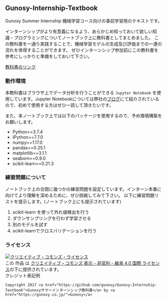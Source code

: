 ## Gunosy-Internship-Textbook
Gunosy Summer Internship 機械学習コース向けの事前学習用のテキストです。

インターンシップがより有意義になるよう、あらかじめ知っておいて欲しい知識・プログラミングについてノートブック上に教科書としてまとめました。
この教科書を一通り実践することで、機械学習モデルの生成及び評価までの一連の流れを体得することができます。
ぜひインターンシップ参加前にこの教科書を参考にしっかりと準備をしておいて下さい。<br>

[教科書のリンク](https://github.com/gunosy/Gunosy-Internship-Textbook/blob/master/summer_intern_textbook.ipynb)
### 動作環境
本教科書はブラウザ上でデータ分析を行うことができる `Jupyter Notebook` を使用しています。Jupyter Notebookについては弊社の[ブログ](http://data.gunosy.io/entry/jupyter-tutorial)にて紹介されているので、初めて使用する方はぜひ一読して頂きたいです。

また、本ノートブック上では以下のパッケージを使用するので、予め環境構築をお願いします。
- Python==3.7.4
- IPython==7.7.0
- numpy==1.17.0
- pandas==0.25.1
- matplotlib==3.1.1
- seaborn==0.9.0
- scikit-learn==0.21.3

### 練習問題について
ノートブック上の合間に幾つかの練習問題を設定しています。インターン本番に向けてより理解を深めるために、ぜひ挑戦してみて下さい。
以下に練習問題リストを提示します。(ノートブック上にも提示されています)
1. scikit-learn を使って外れ値検出を行う
2. ダウンサンプリングを行わず学習させる
3. 別のモデルを試す
4. scikit-learnでクロスバリデーションを行う

### ライセンス
<a rel="license" href="http://creativecommons.org/licenses/by-nc-sa/4.0/"><img alt="クリエイティブ・コモンズ・ライセンス" style="border-width:0" src="https://i.creativecommons.org/l/by-nc-sa/4.0/88x31.png" /></a><br />この 作品 は <a rel="license" href="http://creativecommons.org/licenses/by-nc-sa/4.0/">クリエイティブ・コモンズ 表示 - 非営利 - 継承 4.0 国際 ライセンス</a>の下に提供されています。<br>
クレジット表記例
```
Copyright 2017 <a href="https://github.com/gunosy/Gunosy-Internship-Textbook">Gunosyサマーインターンシップ教科書</a> by <a href="https://gunosy.co.jp/">Gunosy</a>
```
